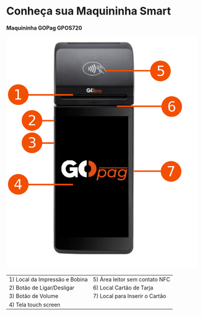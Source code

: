 # Conheça sua Maquininha Smart

**Maquininha GOPag GPOS720**

![](/assets/prints/maquininha_gpos720.png)



|                                              |                                 |
| -------------------------------------------- | ------------------------------- |
|1) Local da Impressão e Bobina                |5) Área leitor sem contato NFC   |
|2) Botão de Ligar/Desligar                    |6) Local Cartão de Tarja         |
|3) Botão de Volume                            |7) Local para Inserir o Cartão   |
|4) Tela touch screen                          |                                 |